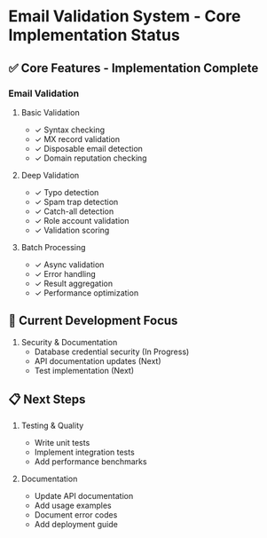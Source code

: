 # Email Validation System - Core Implementation Status

## ✅ Core Features - Implementation Complete

### Email Validation
1. Basic Validation
   - ✓ Syntax checking
   - ✓ MX record validation
   - ✓ Disposable email detection
   - ✓ Domain reputation checking

2. Deep Validation
   - ✓ Typo detection
   - ✓ Spam trap detection
   - ✓ Catch-all detection
   - ✓ Role account validation
   - ✓ Validation scoring

3. Batch Processing
   - ✓ Async validation
   - ✓ Error handling
   - ✓ Result aggregation
   - ✓ Performance optimization

## 🔄 Current Development Focus

1. Security & Documentation
   - Database credential security (In Progress)
   - API documentation updates (Next)
   - Test implementation (Next)

## 📋 Next Steps

1. Testing & Quality
   - Write unit tests
   - Implement integration tests
   - Add performance benchmarks

2. Documentation
   - Update API documentation
   - Add usage examples
   - Document error codes
   - Add deployment guide